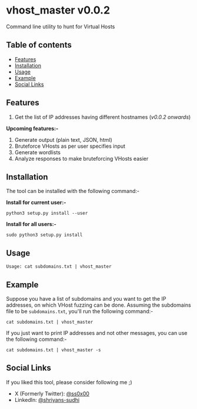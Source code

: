 # vhost_master v0.0.2
Command line utility to hunt for Virtual Hosts

## Table of contents
- [Features](#features)
- [Installation](#installation)
- [Usage](#usage)
- [Example](#example)
- [Social Links](#social-links)

## Features
1. Get the list of IP addresses having different hostnames (*v0.0.2 onwards*)

**Upcoming features:-**
1. Generate output (plain text, JSON, html)
1. Bruteforce VHosts as per user specifies input
1. Generate wordlists
1. Analyze responses to make bruteforcing VHosts easier

## Installation
The tool can be installed with the following command:-

**Install for current user:-**
```
python3 setup.py install --user
```

**Install for all users:-**
```
sudo python3 setup.py install
```

## Usage
```
Usage: cat subdomains.txt | vhost_master
```

## Example
Suppose you have a list of subdomains and you want to get the IP addresses, on which VHost fuzzing can be done. Assuming the subdomains file to be `subdomains.txt`, you'll run the following command:-
```
cat subdomains.txt | vhost_master
```

If you just want to print IP addresses and not other messages, you can use the following command:-
```
cat subdomains.txt | vhost_master -s
```

## Social Links
If you liked this tool, please consider following me ;)
- X (Formerly Twitter): [@ss0x00](https://twitter.com/ss0x00)
- LinkedIn: [@shriyans-sudhi](https://www.linkedin.com/in/shriyans-sudhi/)